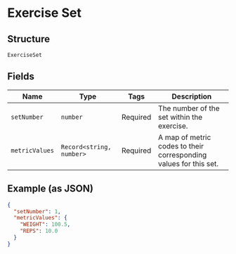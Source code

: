 
# Exercise Set

## Structure

`ExerciseSet`

## Fields

| Name | Type | Tags | Description |
|  --- | --- | --- | --- |
| `setNumber` | `number` | Required | The number of the set within the exercise. |
| `metricValues` | `Record<string, number>` | Required | A map of metric codes to their corresponding values for this set. |

## Example (as JSON)

```json
{
  "setNumber": 1,
  "metricValues": {
    "WEIGHT": 100.5,
    "REPS": 10.0
  }
}
```

